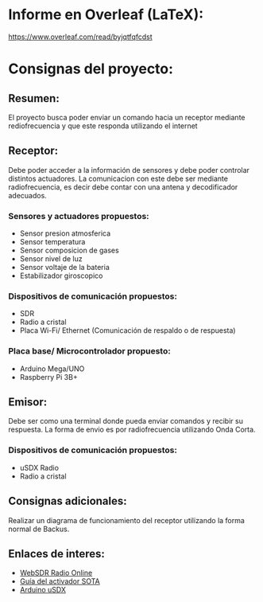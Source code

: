 # Informe en Overleaf (LaTeX):
https://www.overleaf.com/read/byjqtfqfcdst

# Consignas del proyecto:

## Resumen:
El proyecto busca poder enviar un comando hacia un receptor mediante rediofrecuencia y que este responda utilizando el internet

## Receptor:
Debe poder acceder a la información de sensores y debe poder controlar distintos actuadores. La comunicacion con este debe ser mediante radiofrecuencia, es decir debe contar con una antena y decodificador adecuados.
### Sensores y actuadores propuestos:
* Sensor presion  atmosferica
* Sensor temperatura
* Sensor composicion de gases
* Sensor nivel de luz
* Sensor voltaje de la bateria
* Estabilizador giroscopico
### Dispositivos de comunicación propuestos:
* SDR
* Radio a cristal
* Placa Wi-Fi/ Ethernet (Comunicación de respaldo o de respuesta)
### Placa base/ Microcontrolador propuesto:
* Arduino Mega/UNO
* Raspberry Pi 3B+

## Emisor:
Debe ser como una terminal donde pueda enviar comandos y recibir su respuesta. La forma de envio es por radiofrecuencia utilizando Onda Corta.
### Dispositivos de comunicación propuestos:
* uSDX Radio
* Radio a cristal

## Consignas adicionales:
Realizar un diagrama de funcionamiento del receptor utilizando la forma normal de Backus.

## Enlaces de interes:
* [WebSDR Radio Online](http://websdr.org/)
* [Guía del activador SOTA](http://www.sota-argentina.com.ar/2018/04/guia-del-activador-summits-on-air-sota.html)
* [Arduino uSDX](https://antrak.org.tr/blog/usdx-a-compact-sota-ssb-sdr-transceiver-with-arduino/)

